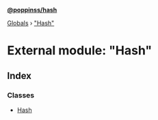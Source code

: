**[@poppinss/hash](../README.md)**

[Globals](../README.md) › ["Hash"](_hash_.md)

# External module: "Hash"

## Index

### Classes

* [Hash](../classes/_hash_.hash.md)